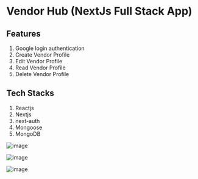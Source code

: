 # Vendor Hub (NextJs Full Stack App)

## Features 
1. Google login authentication
2. Create Vendor Profile 
3. Edit Vendor Profile
4. Read Vendor Profile
5. Delete Vendor Profile

## Tech Stacks
1. Reactjs
2. Nextjs
3. next-auth
4. Mongoose
5. MongoDB

![image](https://github.com/Pritika17/VendorHub-NextJS-App/assets/110778135/f02d1c32-55f9-4aca-ba08-c0b33e20d59b)

![image](https://github.com/Pritika17/VendorHub-NextJS-App/assets/110778135/50538c98-8b68-4278-89b0-65f73ec2c3ac)

![image](https://github.com/Pritika17/VendorHub-NextJS-App/assets/110778135/7440331e-c0eb-428a-9f0d-5fc013256685)
